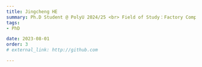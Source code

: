 ```yaml
---
title: Jingcheng HE
summary: Ph.D Student @ PolyU 2024/25 <br> Field of Study：Factory Computer Memory System <br> B.E. (University of Electronic Science and Technology of China), M.E. (University of Electronic Science and Technology of China)
tags:
- PhD

date: 2023-08-01
order: 3
# external_link: http://github.com

---
```

